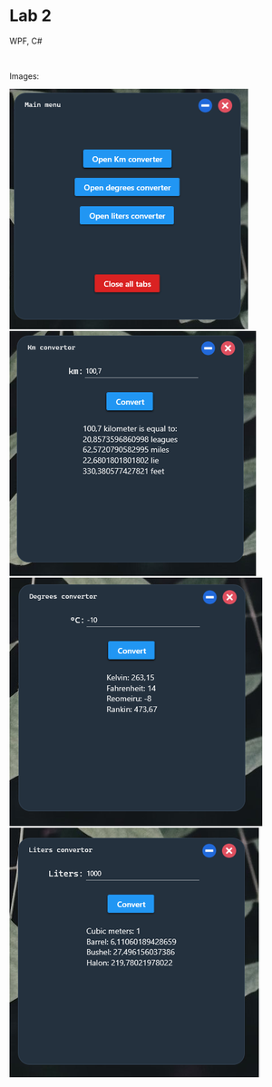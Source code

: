 <h1>Lab 2</h1>
<p>WPF, C#</p>
<br>
<p>Images:</p>
<img src="./img/img1.png">
<img src="./img/img2.png">
<img src="./img/img3.png">
<img src="./img/img4.png">